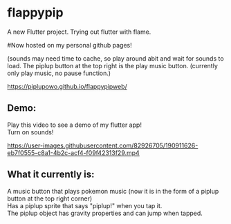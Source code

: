 # flappypip

A new Flutter project. Trying out flutter with flame.

#Now hosted on my personal github pages! 
<p>(sounds may need time to cache, so play around abit and wait for sounds to load. The piplup button at the top right is the play music button. (currently only play music, no pause function.)</p>
<a href='https://piplupowo.github.io/flappypipweb/'>https://piplupowo.github.io/flappypipweb/</a>

## Demo:


Play this video to see a demo of my flutter app! <br>
Turn on sounds! <br>




https://user-images.githubusercontent.com/82926705/190911626-eb7f0555-c8a1-4b2c-acf4-f09f42313f29.mp4






## What it currently is:
A music button that plays pokemon music (now it is in the form of a piplup button at the top right corner)<br>
Has a piplup sprite that says "piplup!" when you tap it.<br>
The piplup object has gravity properties and can jump when tapped.<br>


